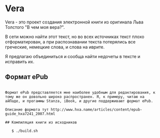 # Vera

Vera - это проект создания электронной книги из оригинала Льва Толстого "В чем моя вера?".

В сети можно найти этот текст, но во всех источниках текст плохо отформатирован, а при распознавании текста потерялись все греческие, немецкие слова, и слова на иврите.

Я предлагаю объединиться и сообща найти недочеты в тексте и исправить их.

## Формат ePub
~~~~~~~~~~~

Формат ePub представляется мне наиболее удобным для редактирования, к тому же он довольно широко распространен. Я, к примеру, читаю на айПаде, и прогаммы Stanza, iBook, и другие поддерживают формат ePub.

Описание формата тут http://www.hxa.name/articles/content/epub-guide_hxa7241_2007.html

## Компиляция книги из исходников

   $ ./build.sh
